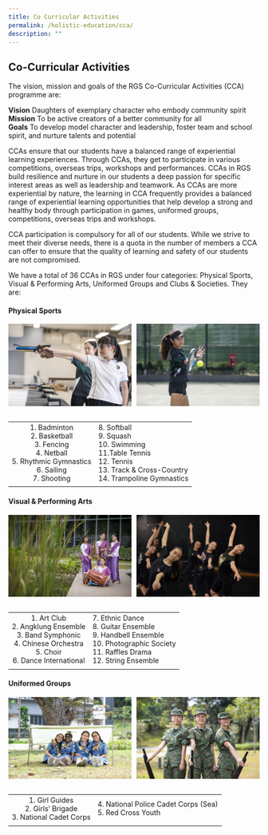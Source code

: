 ```yaml
---
title: Co Curricular Activities
permalink: /holistic-education/cca/
description: ""
---
```

## Co-Curricular Activities

The vision, mission and goals of the RGS Co-Curricular Activities (CCA) programme are:

**Vision** Daughters of exemplary character who embody community spirit<br>
**Mission** To be active creators of a better community for all<br>
**Goals** To develop model character and leadership, foster team and school spirit, and nurture talents and potential

CCAs ensure that our students have a balanced range of experiential learning experiences. Through CCAs, they get to participate in various competitions, overseas trips, workshops and performances. CCAs in RGS build resilience and nurture in our students a deep passion for specific interest areas as well as leadership and teamwork. As CCAs are more experiential by nature, the learning in CCA frequently provides a balanced range of experiential learning opportunities that help develop a strong and healthy body through participation in games, uniformed groups, competitions, overseas trips and workshops.

CCA participation is compulsory for all of our students. While we strive to meet their diverse needs, there is a quota in the number of members a CCA can offer to ensure that the quality of learning and safety of our students are not compromised.

We have a total of 36 CCAs in RGS under four categories: Physical Sports, Visual & Performing Arts, Uniformed Groups and Clubs & Societies. They are:

#### Physical Sports

<img src="/images/ps1.jpg" style="width:49%" align=left>
<img src="/images/ps2.jpg" style="width:49%" align=right>
<br clear="left"><br>

|   |   |
|:-:|---|
| 1\. Badminton<br>2\. Basketball<br>3\. Fencing<br>4\. Netball  <br>5\. Rhythmic Gymnastics<br>6\. Sailing<br>7\. Shooting  | 8. Softball<br>9. Squash<br>10. Swimming<br>11.Table Tennis<br>12\. Tennis<br>13\. Track & Cross-Country<br>14\. Trampoline Gymnastics  |
|   |   |

#### Visual & Performing Arts

<img src="/images/vpa1.jpg" style="width:49%" align=left>
<img src="/images/vpa2.jpg" style="width:49%" align=right>
<br clear="left"><br>

|   |   |
|:-:|---|
| 1\. Art Club<br>2\. Angklung Ensemble<br>3\. Band Symphonic<br>4\. Chinese Orchestra<br>5\. Choir<br>6\. Dance International  | 7\. Ethnic Dance<br>8\. Guitar Ensemble<br>9\. Handbell Ensemble<br>10\. Photographic Society<br>11\. Raffles Drama<br>12\. String Ensemble  |
|   |   |

#### Uniformed Groups

<img src="/images/ug1.jpg" style="width:49%" align=left>
<img src="/images/ug2.jpg" style="width:49%" align=right>
<br clear="left"><br>

|   |   |
|:-:|---|
| 1\. Girl Guides<br>2\. Girls’ Brigade<br>3\. National Cadet Corps  | 4\. National Police Cadet Corps (Sea)<br>5\. Red Cross Youth  |
|   |   |